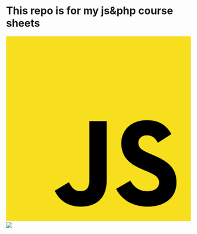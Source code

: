<h1>This repo is for my js&php course sheets</h1>
<div>
<img src="https://raw.githubusercontent.com/jordanpapaleo/web-logos/master/logos/javascript.svg" style="width:auto; high:80px">
<img src="https://th.bing.com/th/id/R.be8d9eedd771ac8a2ecced0e087a760b?rik=KcSTJpDs6FEK8w&pid=ImgRaw&r=0" style="width:auto;hight:80px">
</div>
